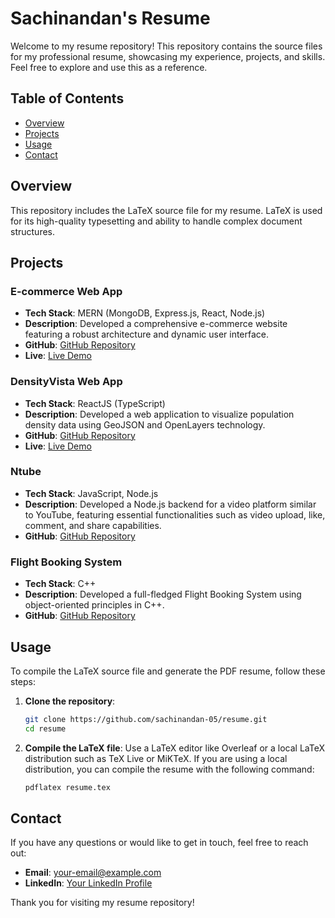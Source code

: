 # Sachinandan's Resume

Welcome to my resume repository! This repository contains the source files for my professional resume, showcasing my experience, projects, and skills. Feel free to explore and use this as a reference.

## Table of Contents

- [Overview](#overview)
- [Projects](#projects)
- [Usage](#usage)
- [Contact](#contact)

## Overview

This repository includes the LaTeX source file for my resume. LaTeX is used for its high-quality typesetting and ability to handle complex document structures.

## Projects

### E-commerce Web App
- **Tech Stack**: MERN (MongoDB, Express.js, React, Node.js)
- **Description**: Developed a comprehensive e-commerce website featuring a robust architecture and dynamic user interface.
- **GitHub**: [GitHub Repository](https://github.com/sachinandan-05/e-com-client)
- **Live**: [Live Demo](https://e-com-client-td2p.vercel.app/)

### DensityVista Web App
- **Tech Stack**: ReactJS (TypeScript)
- **Description**: Developed a web application to visualize population density data using GeoJSON and OpenLayers technology.
- **GitHub**: [GitHub Repository](https://github.com/sachinandan-05/PDV-_app)
- **Live**: [Live Demo](https://pdv-app-three.vercel.app/)

### Ntube
- **Tech Stack**: JavaScript, Node.js
- **Description**: Developed a Node.js backend for a video platform similar to YouTube, featuring essential functionalities such as video upload, like, comment, and share capabilities.
- **GitHub**: [GitHub Repository](https://github.com/sachinandan-05/backend_nTube)

### Flight Booking System
- **Tech Stack**: C++
- **Description**: Developed a full-fledged Flight Booking System using object-oriented principles in C++.
- **GitHub**: [GitHub Repository](https://github.com/sachinandan-05/Flight_management_system)

## Usage

To compile the LaTeX source file and generate the PDF resume, follow these steps:

1. **Clone the repository**:
    ```bash
    git clone https://github.com/sachinandan-05/resume.git
    cd resume
    ```

2. **Compile the LaTeX file**:
    Use a LaTeX editor like Overleaf or a local LaTeX distribution such as TeX Live or MiKTeX. If you are using a local distribution, you can compile the resume with the following command:
    ```bash
    pdflatex resume.tex
    ```

## Contact

If you have any questions or would like to get in touch, feel free to reach out:

- **Email**: [your-email@example.com](mailto:sachinandan.priv05@gmail.com)
- **LinkedIn**: [Your LinkedIn Profile](https://www.linkedin.com/in/sachinandan-yadav-660115243/)

Thank you for visiting my resume repository!
